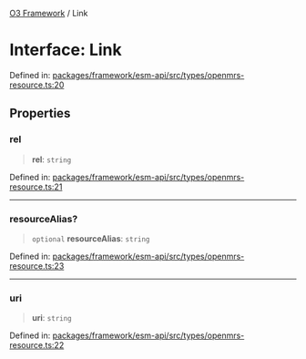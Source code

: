 [O3 Framework](../API.md) / Link

# Interface: Link

Defined in: [packages/framework/esm-api/src/types/openmrs-resource.ts:20](https://github.com/habeshabro/openmrs-esm-core/blob/main/packages/framework/esm-api/src/types/openmrs-resource.ts#L20)

## Properties

### rel

> **rel**: `string`

Defined in: [packages/framework/esm-api/src/types/openmrs-resource.ts:21](https://github.com/habeshabro/openmrs-esm-core/blob/main/packages/framework/esm-api/src/types/openmrs-resource.ts#L21)

***

### resourceAlias?

> `optional` **resourceAlias**: `string`

Defined in: [packages/framework/esm-api/src/types/openmrs-resource.ts:23](https://github.com/habeshabro/openmrs-esm-core/blob/main/packages/framework/esm-api/src/types/openmrs-resource.ts#L23)

***

### uri

> **uri**: `string`

Defined in: [packages/framework/esm-api/src/types/openmrs-resource.ts:22](https://github.com/habeshabro/openmrs-esm-core/blob/main/packages/framework/esm-api/src/types/openmrs-resource.ts#L22)
